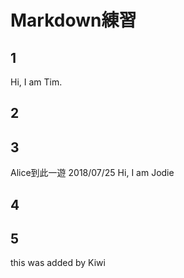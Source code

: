 # Markdown練習

## 1
Hi, I am Tim.

## 2


## 3
Alice到此一遊 2018/07/25
Hi, I am Jodie

## 4


## 5
this was added by Kiwi